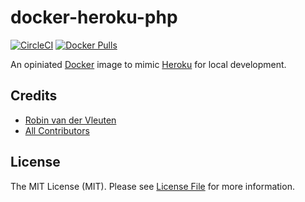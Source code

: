 # docker-heroku-php

[![CircleCI](https://img.shields.io/circleci/build/gh/webstronauts/docker-heroku-php.svg?style=flat-square)](https://circleci.com/gh/webstronauts/docker-heroku-php)
[![Docker Pulls](https://img.shields.io/docker/pulls/webstronauts/heroku-php.svg?style=flat-square)](https://hub.docker.com/r/webstronauts/heroku-php)

An opiniated [Docker](https://www.docker.com) image to mimic [Heroku](https://www.heroku.com) for local development. 

## Credits

- [Robin van der Vleuten](https://github.com/robinvdvleuten)
- [All Contributors](../../contributors)

## License

The MIT License (MIT). Please see [License File](LICENSE) for more information.
